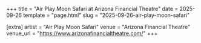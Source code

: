 +++
title = "Air Play Moon Safari at Arizona Financial Theatre"
date = 2025-09-26
template = "page.html"
slug = "2025-09-26-air-play-moon-safari"

[extra]
artist = "Air Play Moon Safari"
venue = "Arizona Financial Theatre"
venue_url = "https://www.arizonafinancialtheatre.com/"
+++

